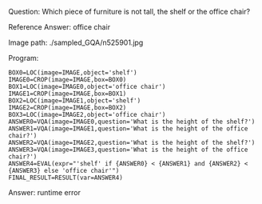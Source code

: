 Question: Which piece of furniture is not tall, the shelf or the office chair?

Reference Answer: office chair

Image path: ./sampled_GQA/n525901.jpg

Program:

```
BOX0=LOC(image=IMAGE,object='shelf')
IMAGE0=CROP(image=IMAGE,box=BOX0)
BOX1=LOC(image=IMAGE0,object='office chair')
IMAGE1=CROP(image=IMAGE,box=BOX1)
BOX2=LOC(image=IMAGE1,object='shelf')
IMAGE2=CROP(image=IMAGE,box=BOX2)
BOX3=LOC(image=IMAGE2,object='office chair')
ANSWER0=VQA(image=IMAGE0,question='What is the height of the shelf?')
ANSWER1=VQA(image=IMAGE1,question='What is the height of the office chair?')
ANSWER2=VQA(image=IMAGE2,question='What is the height of the shelf?')
ANSWER3=VQA(image=IMAGE3,question='What is the height of the office chair?')
ANSWER4=EVAL(expr="'shelf' if {ANSWER0} < {ANSWER1} and {ANSWER2} < {ANSWER3} else 'office chair'")
FINAL_RESULT=RESULT(var=ANSWER4)
```
Answer: runtime error

